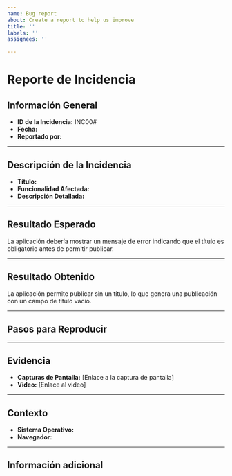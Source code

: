 ```yaml
---
name: Bug report
about: Create a report to help us improve
title: ''
labels: ''
assignees: ''

---
```


# Reporte de Incidencia

## Información General
- **ID de la Incidencia:** INC00#
- **Fecha:**
- **Reportado por:** 

---

## Descripción de la Incidencia
- **Título:** 
- **Funcionalidad Afectada:** 
- **Descripción Detallada:**

---

## Resultado Esperado
La aplicación debería mostrar un mensaje de error indicando que el título es obligatorio antes de permitir publicar.

---

## Resultado Obtenido
La aplicación permite publicar sin un título, lo que genera una publicación con un campo de título vacío.

---

## Pasos para Reproducir

---

## Evidencia
- **Capturas de Pantalla:** [Enlace a la captura de pantalla]
- **Video:** [Enlace al video]

---

## Contexto
- **Sistema Operativo:**
- **Navegador:**

---

## Información adicional
